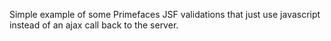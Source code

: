 Simple example of some Primefaces JSF validations that just use javascript instead of an ajax call back to the server.
